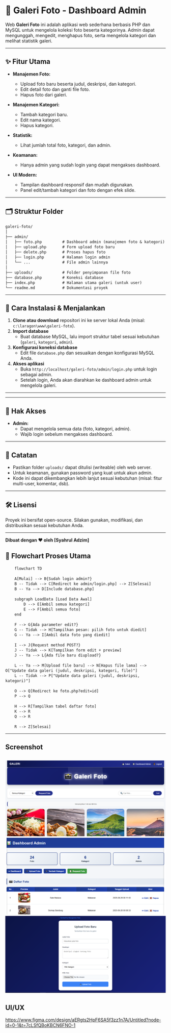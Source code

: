 # 📸 Galeri Foto - Dashboard Admin

Web **Galeri Foto** ini adalah aplikasi web sederhana berbasis PHP dan MySQL untuk mengelola koleksi foto beserta kategorinya. Admin dapat mengunggah, mengedit, menghapus foto, serta mengelola kategori dan melihat statistik galeri.

---

## ✨ Fitur Utama

- **Manajemen Foto:**  
  - Upload foto baru beserta judul, deskripsi, dan kategori.
  - Edit detail foto dan ganti file foto.
  - Hapus foto dari galeri.

- **Manajemen Kategori:**  
  - Tambah kategori baru.
  - Edit nama kategori.
  - Hapus kategori.

- **Statistik:**  
  - Lihat jumlah total foto, kategori, dan admin.

- **Keamanan:**  
  - Hanya admin yang sudah login yang dapat mengakses dashboard.

- **UI Modern:**  
  - Tampilan dashboard responsif dan mudah digunakan.
  - Panel edit/tambah kategori dan foto dengan efek slide.

---

## 🗂️ Struktur Folder

```
galeri-foto/
│
├── admin/
│   ├── foto.php         # Dashboard admin (manajemen foto & kategori)
│   ├── upload.php       # Form upload foto baru
│   ├── delete.php       # Proses hapus foto
│   ├── login.php        # Halaman login admin
│   └── ...              # File admin lainnya
│
├── uploads/             # Folder penyimpanan file foto
├── database.php         # Koneksi database
├── index.php            # Halaman utama galeri (untuk user)
└── readme.md            # Dokumentasi proyek
```

---

## 🚀 Cara Instalasi & Menjalankan

1. **Clone atau download** repositori ini ke server lokal Anda (misal: `c:\laragon\www\galeri-foto`).
2. **Import database**  
   - Buat database MySQL, lalu import struktur tabel sesuai kebutuhan (`galeri`, `kategori`, `admin`).
3. **Konfigurasi koneksi database**  
   - Edit file `database.php` dan sesuaikan dengan konfigurasi MySQL Anda.
4. **Akses aplikasi**  
   - Buka `http://localhost/galeri-foto/admin/login.php` untuk login sebagai admin.
   - Setelah login, Anda akan diarahkan ke dashboard admin untuk mengelola galeri.

---


---

## 👤 Hak Akses

- **Admin:**  
  - Dapat mengelola semua data (foto, kategori, admin).
  - Wajib login sebelum mengakses dashboard.

---

## 📢 Catatan

- Pastikan folder `uploads/` dapat ditulisi (writeable) oleh web server.
- Untuk keamanan, gunakan password yang kuat untuk akun admin.
- Kode ini dapat dikembangkan lebih lanjut sesuai kebutuhan (misal: fitur multi-user, komentar, dsb).

---

## 🛠️ Lisensi

Proyek ini bersifat open-source. Silakan gunakan, modifikasi, dan distribusikan sesuai kebutuhan Anda.

---

**Dibuat dengan ❤️ oleh [Syahrul Adzim]**


## 📝 Flowchart Proses Utama

```mermaid
    flowchart TD
    
    A[Mulai] --> B{Sudah login admin?}
    B -- Tidak --> C[Redirect ke admin/login.php] --> Z[Selesai]
    B -- Ya --> D[Include database.php]

    subgraph LoadData [Load Data Awal]
        D --> E[Ambil semua kategori]
        E --> F[Ambil semua foto]
    end

    F --> G{Ada parameter edit?}
    G -- Tidak --> H[Tampilkan pesan: pilih foto untuk diedit]
    G -- Ya --> I[Ambil data foto yang diedit]

    I --> J{Request method POST?}
    J -- Tidak --> K[Tampilkan form edit + preview]
    J -- Ya --> L{Ada file baru diupload?}
    
    L -- Ya --> M[Upload file baru] --> N[Hapus file lama] --> O["Update data galeri (judul, deskripsi, kategori, file)"]
    L -- Tidak --> P["Update data galeri (judul, deskripsi, kategori)"]

    O --> Q[Redirect ke foto.php?edit=id]
    P --> Q

    H --> R[Tampilkan tabel daftar foto]
    K --> R
    Q --> R

    R --> Z[Selesai]
```
---
## Screenshot
![alt text](WEB1.PNG) 
![alt text](WEB2.PNG)
![alt text](readme2-1.PNG)
---
## UI/UX
https://www.figma.com/design/aERgts2HpF6SA5f3zz1n7A/Untitled?node-id=0-1&t=7cLSfQBoKBCN6FNO-1